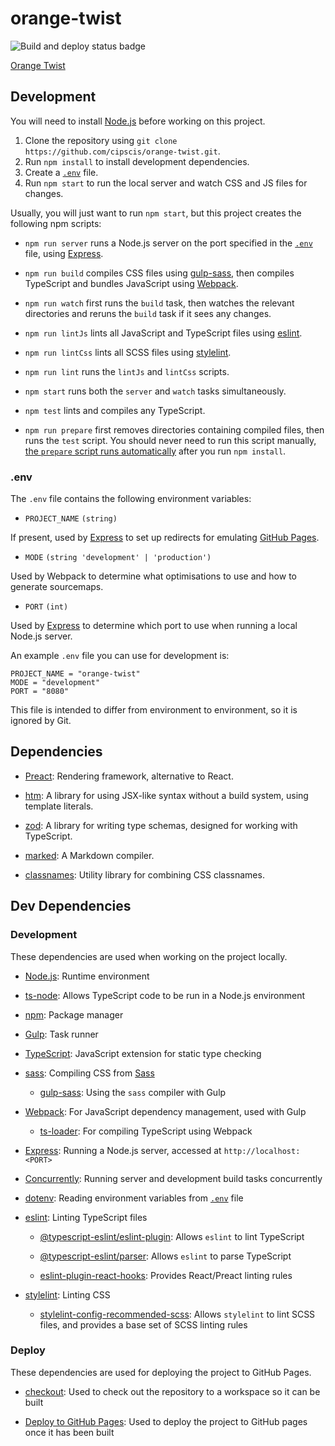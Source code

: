 # orange-twist

![Build and deploy status badge](https://github.com/cipscis/orange-twist/actions/workflows/build-and-deploy.yml/badge.svg)

[Orange Twist](https://cipscis.github.io/orange-twist/)

## Development

You will need to install [Node.js](https://nodejs.org/en/) before working on this project.

1. Clone the repository using `git clone https://github.com/cipscis/orange-twist.git`.
2. Run `npm install` to install development dependencies.
3. Create a [`.env`](#env) file.
4. Run `npm start` to run the local server and watch CSS and JS files for changes.

Usually, you will just want to run `npm start`, but this project creates the following npm scripts:

* `npm run server` runs a Node.js server on the port specified in the [`.env`](#env) file, using [Express](https://expressjs.com/).

* `npm run build` compiles CSS files using [gulp-sass](https://www.npmjs.com/package/gulp-sass), then compiles TypeScript and bundles JavaScript using [Webpack](https://webpack.js.org/).

* `npm run watch` first runs the `build` task, then watches the relevant directories and reruns the `build` task if it sees any changes.

* `npm run lintJs` lints all JavaScript and TypeScript files using [eslint](https://www.npmjs.com/package/eslint).

* `npm run lintCss` lints all SCSS files using [stylelint](https://www.npmjs.com/package/stylelint).

* `npm run lint` runs the `lintJs` and `lintCss` scripts.

* `npm start` runs both the `server` and `watch` tasks simultaneously.

* `npm test` lints and compiles any TypeScript.

* `npm run prepare` first removes directories containing compiled files, then runs the `test` script. You should never need to run this script manually, [the `prepare` script runs automatically](https://docs.npmjs.com/cli/v7/using-npm/scripts#life-cycle-scripts) after you run `npm install`.

### .env

The `.env` file contains the following environment variables:

* `PROJECT_NAME` `(string)`

If present, used by [Express](https://expressjs.com/) to set up redirects for emulating [GitHub Pages](#github-pages).

* `MODE` `(string 'development' | 'production')`

Used by Webpack to determine what optimisations to use and how to generate sourcemaps.

* `PORT` `(int)`

Used by [Express](https://expressjs.com/) to determine which port to use when running a local Node.js server.

An example `.env` file you can use for development is:

```
PROJECT_NAME = "orange-twist"
MODE = "development"
PORT = "8080"
```

This file is intended to differ from environment to environment, so it is ignored by Git.

## Dependencies

* [Preact](https://preactjs.com/): Rendering framework, alternative to React.

* [htm](https://www.npmjs.com/package/htm): A library for using JSX-like syntax without a build system, using template literals.

* [zod](https://zod.dev/): A library for writing type schemas, designed for working with TypeScript.

* [marked](https://marked.js.org/): A Markdown compiler.

* [classnames](https://www.npmjs.com/package/classnames): Utility library for combining CSS classnames.

## Dev Dependencies

### Development

These dependencies are used when working on the project locally.

* [Node.js](https://nodejs.org/en/): Runtime environment

* [ts-node](https://typestrong.org/ts-node/): Allows TypeScript code to be run in a Node.js environment

* [npm](https://www.npmjs.com/): Package manager

* [Gulp](https://gulpjs.com/): Task runner

* [TypeScript](https://www.typescriptlang.org/): JavaScript extension for static type checking

* [sass](https://www.npmjs.com/package/sass): Compiling CSS from [Sass](https://sass-lang.com/)

	* [gulp-sass](https://www.npmjs.com/package/gulp-sass): Using the `sass` compiler with Gulp

* [Webpack](https://webpack.js.org/): For JavaScript dependency management, used with Gulp

	* [ts-loader](https://github.com/TypeStrong/ts-loader): For compiling TypeScript using Webpack

* [Express](https://expressjs.com/): Running a Node.js server, accessed at `http://localhost:<PORT>`

* [Concurrently](https://www.npmjs.com/package/concurrently): Running server and development build tasks concurrently

* [dotenv](https://www.npmjs.com/package/dotenv): Reading environment variables from [`.env`](#env) file

* [eslint](https://www.npmjs.com/package/eslint): Linting TypeScript files

	* [@typescript-eslint/eslint-plugin](https://www.npmjs.com/package/@typescript-eslint/eslint-plugin): Allows `eslint` to lint TypeScript

	* [@typescript-eslint/parser](https://www.npmjs.com/package/@typescript-eslint/parser): Allows `eslint` to parse TypeScript

	* [eslint-plugin-react-hooks](https://www.npmjs.com/package/eslint-plugin-react-hooks): Provides React/Preact linting rules

* [stylelint](https://www.npmjs.com/package/stylelint): Linting CSS

	* [stylelint-config-recommended-scss](https://www.npmjs.com/package/stylelint-config-recommended-scss): Allows `stylelint` to lint SCSS files, and provides a base set of SCSS linting rules

### Deploy

These dependencies are used for deploying the project to GitHub Pages.

* [checkout](https://github.com/marketplace/actions/checkout): Used to check out the repository to a workspace so it can be built

* [Deploy to GitHub Pages](https://github.com/marketplace/actions/deploy-to-github-pages): Used to deploy the project to GitHub pages once it has been built
